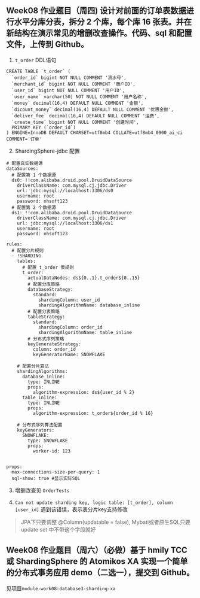 ## Week08 作业题目（周四) 设计对前面的订单表数据进行水平分库分表，拆分 2 个库，每个库 16 张表。并在新结构在演示常见的增删改查操作。代码、sql 和配置文件，上传到 Github。
1. `t_order` DDL语句
```
CREATE TABLE `t_order` (
  `order_id` bigint NOT NULL COMMENT '流水号',
  `merchant_id` bigint NOT NULL COMMENT '商户ID',
  `user_id` bigint NOT NULL COMMENT '用户ID',
  `user_name` varchar(50) NOT NULL COMMENT '用户名称',
  `money` decimal(16,4) DEFAULT NULL COMMENT '金额',
  `dicount_money` decimal(16,4) DEFAULT NULL COMMENT '优惠金额',
  `deliver_fee` decimal(16,4) DEFAULT NULL COMMENT '运费',
  `create_time` bigint NOT NULL COMMENT '创建时间',
  PRIMARY KEY (`order_id`)
) ENGINE=InnoDB DEFAULT CHARSET=utf8mb4 COLLATE=utf8mb4_0900_ai_ci COMMENT='订单'
```

2. ShardingSphere-jdbc 配置
```
# 配置真实数据源
dataSources:
  # 配置第 1 个数据源
  ds0: !!com.alibaba.druid.pool.DruidDataSource
    driverClassName: com.mysql.cj.jdbc.Driver
    url: jdbc:mysql://localhost:3306/ds0
    username: root
    password: nhsoft123
  # 配置第 2 个数据源
  ds1: !!com.alibaba.druid.pool.DruidDataSource
    driverClassName: com.mysql.cj.jdbc.Driver
    url: jdbc:mysql://localhost:3306/ds1
    username: root
    password: nhsoft123

rules:
  # 配置分片规则
  - !SHARDING
    tables:
      # 配置 t_order 表规则
      t_order:
        actualDataNodes: ds${0..1}.t_order${0..15}
        # 配置分库策略
        databaseStrategy:
          standard:
            shardingColumn: user_id
            shardingAlgorithmName: database_inline
        # 配置分表策略
        tableStrategy:
          standard:
            shardingColumn: order_id
            shardingAlgorithmName: table_inline
        # 分布式序列策略
        keyGenerateStrategy:
          column: order_id
          keyGeneratorName: SNOWFLAKE

    # 配置分片算法
    shardingAlgorithms:
      database_inline:
        type: INLINE
        props:
          algorithm-expression: ds${user_id % 2}
      table_inline:
        type: INLINE
        props:
          algorithm-expression: t_order${order_id % 16}

    # 分布式序列算法配置
    keyGenerators:
      SNOWFLAKE:
        type: SNOWFLAKE 
        props:
          worker-id: 123


props:
  max-connections-size-per-query: 1
  sql-show: true #显示实际SQL
```

3. 增删改查见 `OrderTests`


4. `Can not update sharding key, logic table: [t_order], column [user_id]` 遇到该错误，表示表分片key支持修改
> JPA下只要调整 @Column(updatable = false), Mybati或者原生SQL只要update set 中不带这个字段就好

## Week08 作业题目（周六）（必做）基于 hmily TCC 或 ShardingSphere 的 Atomikos XA 实现一个简单的分布式事务应用 demo（二选一），提交到 Github。

见项目`module-work08-database3-sharding-xa`

